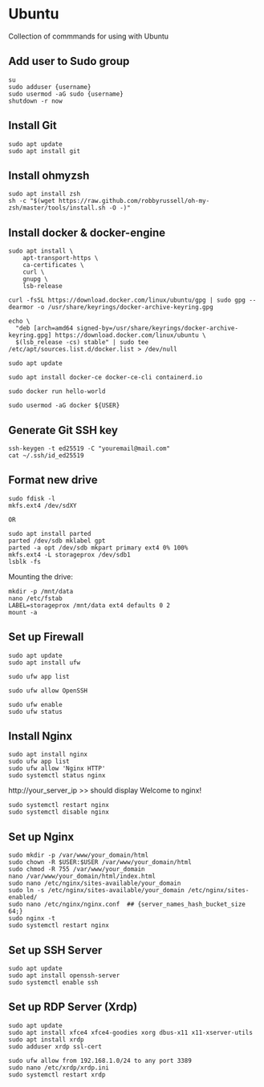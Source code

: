# Ubuntu
Collection of commmands for using with Ubuntu

## Add user to Sudo group

```
su
sudo adduser {username}
sudo usermod -aG sudo {username}
shutdown -r now
```

## Install Git

```
sudo apt update
sudo apt install git
```

## Install ohmyzsh

```
sudo apt install zsh
sh -c "$(wget https://raw.github.com/robbyrussell/oh-my-zsh/master/tools/install.sh -O -)"
```

## Install docker & docker-engine

```
sudo apt install \
    apt-transport-https \
    ca-certificates \
    curl \
    gnupg \
    lsb-release

curl -fsSL https://download.docker.com/linux/ubuntu/gpg | sudo gpg --dearmor -o /usr/share/keyrings/docker-archive-keyring.gpg

echo \
  "deb [arch=amd64 signed-by=/usr/share/keyrings/docker-archive-keyring.gpg] https://download.docker.com/linux/ubuntu \
  $(lsb_release -cs) stable" | sudo tee /etc/apt/sources.list.d/docker.list > /dev/null

sudo apt update

sudo apt install docker-ce docker-ce-cli containerd.io

sudo docker run hello-world

sudo usermod -aG docker ${USER}
```

## Generate Git SSH key
```
ssh-keygen -t ed25519 -C "youremail@mail.com"
cat ~/.ssh/id_ed25519
```

## Format new drive
```
sudo fdisk -l
mkfs.ext4 /dev/sdXY

OR

sudo apt install parted
parted /dev/sdb mklabel gpt
parted -a opt /dev/sdb mkpart primary ext4 0% 100%
mkfs.ext4 -L storageprox /dev/sdb1
lsblk -fs
```

Mounting the drive:
```
mkdir -p /mnt/data
nano /etc/fstab
LABEL=storageprox /mnt/data ext4 defaults 0 2
mount -a
```

## Set up Firewall

```
sudo apt update
sudo apt install ufw

sudo ufw app list

sudo ufw allow OpenSSH

sudo ufw enable
sudo ufw status
```

## Install Nginx

```
sudo apt install nginx
sudo ufw app list
sudo ufw allow 'Nginx HTTP'
sudo systemctl status nginx
```

http://your_server_ip >> should display Welcome to nginx!

```
sudo systemctl restart nginx
sudo systemctl disable nginx
```

## Set up Nginx

```
sudo mkdir -p /var/www/your_domain/html
sudo chown -R $USER:$USER /var/www/your_domain/html
sudo chmod -R 755 /var/www/your_domain
nano /var/www/your_domain/html/index.html
sudo nano /etc/nginx/sites-available/your_domain
sudo ln -s /etc/nginx/sites-available/your_domain /etc/nginx/sites-enabled/
sudo nano /etc/nginx/nginx.conf  ## {server_names_hash_bucket_size 64;}
sudo nginx -t
sudo systemctl restart nginx
```

## Set up SSH Server

```
sudo apt update
sudo apt install openssh-server
sudo systemctl enable ssh
```

## Set up RDP Server (Xrdp)

```
sudo apt update
sudo apt install xfce4 xfce4-goodies xorg dbus-x11 x11-xserver-utils
sudo apt install xrdp
sudo adduser xrdp ssl-cert
```

```
sudo ufw allow from 192.168.1.0/24 to any port 3389
sudo nano /etc/xrdp/xrdp.ini
sudo systemctl restart xrdp
```